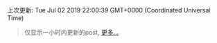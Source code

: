 
  
 上次更新: Tue Jul 02 2019 22:00:39 GMT+0000 (Coordinated Universal Time) 

 > 仅显示一小时内更新的post, [更多...](screenshots/)
  